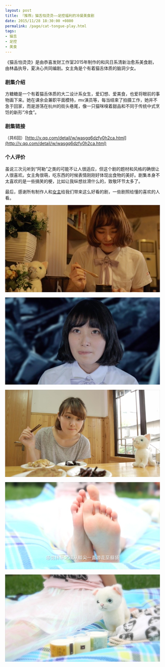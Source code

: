 ```yaml
---
layout: post
title: 『推荐』猫舌怕烫烫——足控福利的冷餐美食剧
date: 2015/11/28 18:30:00 +0800
permalink: /page/cat-tongue-play.html
tags:
- 猫舌
- 足控
- 美食
---
```


《猫舌怕烫烫》是由恭喜发财工作室2015年制作的和风日系清新治愈系美食剧，由林晶执导，夏决心共同编剧。女主角是个有着猫舌体质的脑洞少女。

### 剧集介绍

方糖糖是一个有着猫舌体质的大二设计系女生，爱幻想、爱美食，也爱将眼前的事物画下来。她在课余会兼职平面模特，mv演员等，每当结束了拍摄工作，她并不急于回家，而是游荡在杭州的街头巷尾，像一只猫咪嗅着甜品和不同于传统中式烹饪的新形“冷食”。

### 剧集链接

（共6回）[http://v.qq.com/detail/w/wasgq6dzfy0h2ca.html](http://v.qq.com/detail/w/wasgq6dzfy0h2ca.html)

### 个人评价

虽说三次元听到“阿勒”之类的可能不让人很适应，但这个剧的题材和风格的确很让人很喜欢。女主角很萌，吃东西的时候表情刚刚好体现出食物的美好。剧集本身不太喜欢的是一些搞笑的梗，比如让我纵想丝滑什么的，致敬环节太多了。

最后，感谢所有制作人和[女主](http://weibo.com/u/1762833134)给我们带来这么好看的剧，一些剧照给懂的喜欢的人看。

![](/image/p2285703042.jpg)

![](/image/p2285703047.jpg)

![](/image/p2288150825.jpg)

![](/image/p2288151541.jpg)

![](/image/p2288151554.jpg)
